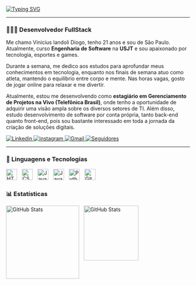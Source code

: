 [![Typing SVG](https://readme-typing-svg.demolab.com?font=Cascadia+Code&size=25&pause=1000&color=3890E9&width=435&lines=viniciusiandoli.exe+%3AD)](https://git.io/typing-svg)

---

### 👨🏼‍💻 Desenvolvedor FullStack

Me chamo Vinicius Iandoli Diogo, tenho 21 anos e sou de São Paulo. Atualmente, curso **Engenharia de Software** na **USJT** e sou apaixonado por tecnologia, esportes e games.

Durante a semana, me dedico aos estudos para aprofundar meus conhecimentos em tecnologia, enquanto nos finais de semana atuo como atleta, mantendo o equilíbrio entre corpo e mente. Nas horas vagas, gosto de jogar online para relaxar e me divertir.

Atualmente, estou me desenvolvendo como **estagiário em Gerenciamento de Projetos na Vivo (Telefônica Brasil)**, onde tenho a oportunidade de adquirir uma visão ampla sobre os diversos setores de TI. Além disso, estudo desenvolvimento de software por conta própria, tanto back-end quanto front-end, pois sou bastante interessado em toda a jornada da criação de soluções digitais.

<p align="left">
    <a href="https://www.linkedin.com/in/vinicius-iandoli-diogo/">
        <img 
            alt="Linkedin" 
            title="Linkedin" 
            src="https://img.shields.io/badge/linkedin-%230077B5.svg?style=for-the-badge&logo=linkedin&logoColor=white"
        />
    </a>
    <a href="https://www.instagram.com/vini_iandoli/">
        <img 
            alt="instagram" 
            title="Instagram" 
            src="https://img.shields.io/badge/Instagram-%23E4405F.svg?style=for-the-badge&logo=Instagram&logoColor=white"
        />
    </a> 
    <a href="mailto:viniciusiandoli7@gmail.com">
        <img 
            alt="Gmail" 
            title="Gmail" 
            src="https://img.shields.io/badge/Gmail-D14836?style=for-the-badge&logo=gmail&logoColor=white"
        />
    </a>
    <a href="https://github.com/viniciusiandoli7?tab=followers">
        <img 
            alt="Seguidores" 
            title="Me siga no GitHub" 
            src="https://custom-icon-badges.demolab.com/github/followers/viniciusiandoli7?color=236ad3&labelColor=1155ba&style=for-the-badge&logo=github&label=Seguidores&logoColor=white"
        />
    </a>
</p>

---

### 🤖 Linguagens e Tecnologias

<img 
    align="left" 
    alt="HTML"
    title="HTML" 
    width="30px" 
    style="padding-right: 10px;" 
    src="https://cdn.jsdelivr.net/gh/devicons/devicon@latest/icons/html5/html5-original.svg" 
/>
<img 
    align="left" 
    alt="CSS" 
    title="CSS"
    width="30px" 
    style="padding-right: 10px;" 
    src="https://cdn.jsdelivr.net/gh/devicons/devicon@latest/icons/css3/css3-original.svg" 
/>
<img 
    align="left" 
    alt="JavaScript" 
    title="JavaScript"
    width="30px" 
    style="padding-right: 10px;" 
    src="https://cdn.jsdelivr.net/gh/devicons/devicon@latest/icons/javascript/javascript-original.svg" 
/>
<img 
    align="left" 
    alt="Java" 
    title="Java"
    width="30px" 
    style="padding-right: 10px;" 
    src="https://cdn.jsdelivr.net/gh/devicons/devicon@latest/icons/java/java-original.svg"                      
/>
<img 
    align="left" 
    alt="Python" 
    title="Python"
    width="30px" 
    style="padding-right: 10px;" 
    src="https://cdn.jsdelivr.net/gh/devicons/devicon@latest/icons/python/python-original.svg" 
/>
<img 
    align="left" 
    alt="Git" 
    title="Git"
    width="30px" 
    style="padding-right: 10px;" 
    src="https://cdn.jsdelivr.net/gh/devicons/devicon@latest/icons/git/git-original.svg" 
/>

<br/>
<br/>

### 📊 Estatísticas

<p>
  <img 
    align="left" 
    alt="GitHub Stats" 
    height="200" 
    style="padding-right: 10px;" 
    src="https://github-readme-stats.vercel.app/api?username=viniciusiandoli7&show_icons=true&theme=tokyonight&include_all_commits=true&locale=pt-br" 
  />

<img 
      align="left" 
      alt="GitHub Stats" 
      height="150" 
      src="https://github-readme-stats.vercel.app/api/top-langs/?username=viniciusiandoli7&theme=tokyonight&layout=compact&custom_title=Tecnologias&langs_count=9" 
  />

</p>
